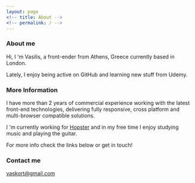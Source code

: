 ```yaml
---
layout: page
<!-- title: About -->
<!-- permalink: / -->
---
```

### About me

Hi, I 'm Vasilis, a front-ender from Athens, Greece currently based in London.  

Lately, I enjoy being active on GitHub and learning new stuff from Udemy.

### More Information

I have more than 2 years of commercial experience working with the latest front-end technologies, delivering fully responsive, cross platform and multi-browser compatible solutions.

I 'm currently working for [Hopster](http://hopster.tv/) and in my free time I enjoy studying music and playing the guitar.

For more info check the links below or get in touch!


### Contact me

[vaskort@gmail.com](mailto:vaskort@gmail.com)
